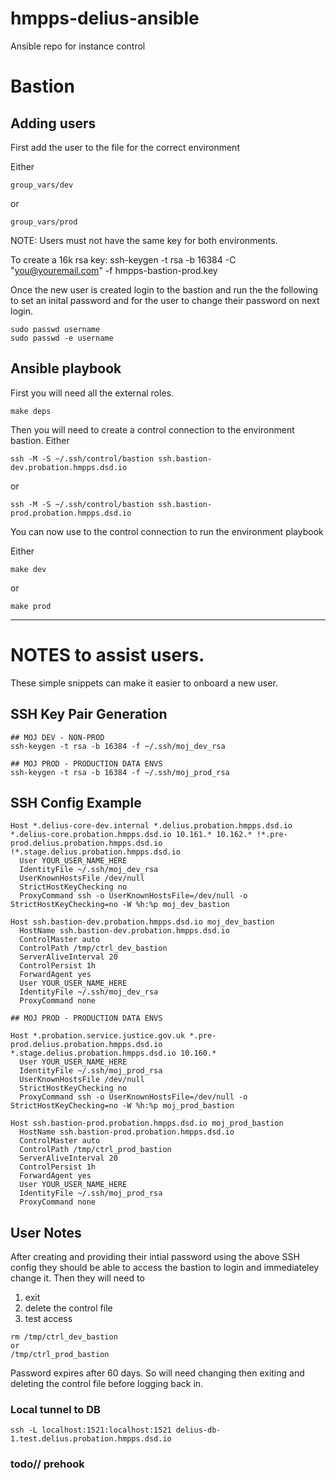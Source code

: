 # hmpps-delius-ansible
Ansible repo for instance control

# Bastion

## Adding users

First add the user to the file for the correct environment

Either

    group_vars/dev

or

    group_vars/prod

NOTE: Users must not have the same key for both environments.

To create a 16k rsa key:
    ssh-keygen -t rsa -b 16384  -C "you@youremail.com" -f hmpps-bastion-prod.key


Once the new user is created login to the bastion and run the
the following to set an inital password and for the user to
change their password on next login.

    sudo passwd username
    sudo passwd -e username


## Ansible playbook

First you will need all the external roles.

    make deps

Then you will need to create a control connection to the environment bastion.
Either

    ssh -M -S ~/.ssh/control/bastion ssh.bastion-dev.probation.hmpps.dsd.io

or

    ssh -M -S ~/.ssh/control/bastion ssh.bastion-prod.probation.hmpps.dsd.io

You can now use to the control connection to run the environment playbook

Either

    make dev

or

    make prod

------

# NOTES to assist users.

These simple snippets can make it easier to onboard a new user.

## SSH Key Pair Generation

    ## MOJ DEV - NON-PROD
    ssh-keygen -t rsa -b 16384 -f ~/.ssh/moj_dev_rsa

    ## MOJ PROD - PRODUCTION DATA ENVS
    ssh-keygen -t rsa -b 16384 -f ~/.ssh/moj_prod_rsa

## SSH Config Example

```
Host *.delius-core-dev.internal *.delius.probation.hmpps.dsd.io *.delius-core.probation.hmpps.dsd.io 10.161.* 10.162.* !*.pre-prod.delius.probation.hmpps.dsd.io !*.stage.delius.probation.hmpps.dsd.io
  User YOUR_USER_NAME_HERE
  IdentityFile ~/.ssh/moj_dev_rsa
  UserKnownHostsFile /dev/null
  StrictHostKeyChecking no
  ProxyCommand ssh -o UserKnownHostsFile=/dev/null -o StrictHostKeyChecking=no -W %h:%p moj_dev_bastion

Host ssh.bastion-dev.probation.hmpps.dsd.io moj_dev_bastion
  HostName ssh.bastion-dev.probation.hmpps.dsd.io
  ControlMaster auto
  ControlPath /tmp/ctrl_dev_bastion
  ServerAliveInterval 20
  ControlPersist 1h
  ForwardAgent yes
  User YOUR_USER_NAME_HERE
  IdentityFile ~/.ssh/moj_dev_rsa
  ProxyCommand none

## MOJ PROD - PRODUCTION DATA ENVS

Host *.probation.service.justice.gov.uk *.pre-prod.delius.probation.hmpps.dsd.io *.stage.delius.probation.hmpps.dsd.io 10.160.*
  User YOUR_USER_NAME_HERE
  IdentityFile ~/.ssh/moj_prod_rsa
  UserKnownHostsFile /dev/null
  StrictHostKeyChecking no
  ProxyCommand ssh -o UserKnownHostsFile=/dev/null -o StrictHostKeyChecking=no -W %h:%p moj_prod_bastion

Host ssh.bastion-prod.probation.hmpps.dsd.io moj_prod_bastion
  HostName ssh.bastion-prod.probation.hmpps.dsd.io
  ControlMaster auto
  ControlPath /tmp/ctrl_prod_bastion
  ServerAliveInterval 20
  ControlPersist 1h
  ForwardAgent yes
  User YOUR_USER_NAME_HERE
  IdentityFile ~/.ssh/moj_prod_rsa
  ProxyCommand none
```

## User Notes

After creating and providing their intial password using the above SSH config they should be able to access the bastion to login and immediateley change it.
Then they will need to
1. exit
2. delete the control file
3. test access

```
rm /tmp/ctrl_dev_bastion
or
/tmp/ctrl_prod_bastion
```

Password expires after 60 days. So will need changing then exiting and deleting the control file before logging back in.

### Local tunnel to DB

```
ssh -L localhost:1521:localhost:1521 delius-db-1.test.delius.probation.hmpps.dsd.io
```
### todo// prehook